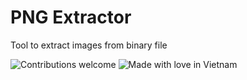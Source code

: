 # PNG Extractor
Tool to extract images from binary file

![Contributions welcome](https://img.shields.io/badge/contributions-welcome-brightgreen.svg?style=flat)
![Made with love in Vietnam](https://madewithlove.now.sh/vn?heart=true)

